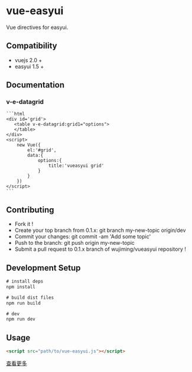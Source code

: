 # vue-easyui

Vue directives for easyui.

## Compatibility
* vuejs 2.0 +
* easyui 1.5 +

## Documentation


### v-e-datagrid
    ```html
    <div id='grid'>
       <table v-e-datagrid:grid1="options">
       </table>
    </div>   
    <script>
        new Vue({
            el:'#grid',
            data:{
                options:{
                    title:'vueasyui grid'
                }
            }
        })
    </script>
    ```

## Contributing
* Fork it !
* Create your top branch from 0.1.x: git branch my-new-topic origin/dev
* Commit your changes: git commit -am 'Add some topic'
* Push to the branch: git push origin my-new-topic
* Submit a pull request to 0.1.x branch of wujiming/vueasyui repository !

## Development Setup
```javascript
# install deps
npm install

# build dist files
npm run build

# dev
npm run dev
```


## Usage
```html
<script src="path/to/vue-easyui.js"></script>
```

 [查看更多](https://wujiming.github.io/vueasyui/)